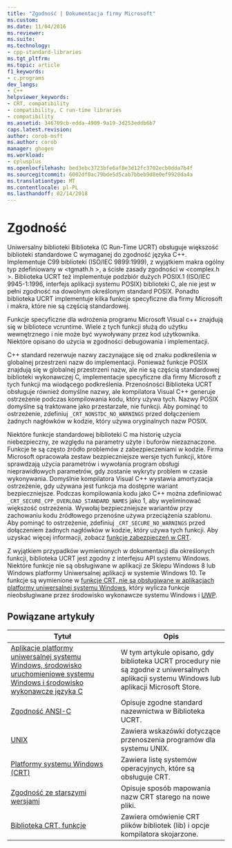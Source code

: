 ```yaml
---
title: "Zgodność | Dokumentacja firmy Microsoft"
ms.custom: 
ms.date: 11/04/2016
ms.reviewer: 
ms.suite: 
ms.technology:
- cpp-standard-libraries
ms.tgt_pltfrm: 
ms.topic: article
f1_keywords:
- c.programs
dev_langs:
- C++
helpviewer_keywords:
- CRT, compatibility
- compatibility, C run-time libraries
- compatibility
ms.assetid: 346709cb-edda-4909-9a19-3d253eddb6b7
caps.latest.revision: 
author: corob-msft
ms.author: corob
manager: ghogen
ms.workload:
- cplusplus
ms.openlocfilehash: bed3ebc3723bfe6af8e3d12fc3702ecb0dda7b4f
ms.sourcegitcommit: 6002df0ac79bde5d5cab7bbeb9d8e0ef9920da4a
ms.translationtype: MT
ms.contentlocale: pl-PL
ms.lasthandoff: 02/14/2018
---
```

# <a name="compatibility"></a>Zgodność
Uniwersalny biblioteki Biblioteka (C Run-Time UCRT) obsługuje większość biblioteki standardowe C wymaganej do zgodność języka C++. Implementuje C99 biblioteki (ISO/IEC 9899:1999), z wyjątkiem makra ogólny typ zdefiniowany w \<tgmath.h >, a ścisłe zasady zgodności w \<complex.h >. Biblioteka UCRT też implementuje podzbiór dużych POSIX.1 (ISO/IEC 9945-1:1996, interfejs aplikacji systemu POSIX) biblioteki C, ale nie jest w pełni zgodność na dowolnym określonym standard POSIX.  Ponadto biblioteka UCRT implementuje kilka funkcje specyficzne dla firmy Microsoft i makra, które nie są częścią standardowej.  
  
 Funkcje specyficzne dla wdrożenia programu Microsoft Visual c++ znajdują się w bibliotece vcruntime.  Wiele z tych funkcji służą do użytku wewnętrznego i nie może być wywoływany przez kod użytkownika. Niektóre opisano do użycia w zgodności debugowania i implementacji.  
  
 C++ standard rezerwuje nazwy zaczynające się od znaku podkreślenia w globalnej przestrzeni nazw do implementacji. Ponieważ funkcje POSIX znajdują się w globalnej przestrzeni nazw, ale nie są częścią standardowej biblioteki wykonawczej C, implementacje specyficzne dla firmy Microsoft z tych funkcji ma wiodącego podkreślenia. Przenośności Biblioteka UCRT obsługuje również domyślne nazwy, ale kompilatora Visual C++ generuje ostrzeżenie podczas kompilowania kodu, który używa tych. Nazwy POSIX domyślne są traktowane jako przestarzałe, nie funkcji. Aby pominąć to ostrzeżenie, zdefiniuj `_CRT_NONSTDC_NO_WARNINGS` przed dołączeniem żadnych nagłówków w kodzie, który używa oryginalnych nazw POSIX.  
  
 Niektóre funkcje standardowej biblioteki C ma historię użycia niebezpieczny, ze względu na parametry użyte i buforów niezaznaczone. Funkcje te są często źródło problemów z zabezpieczeniami w kodzie. Firma Microsoft opracowała zestaw bezpieczniejsze wersje tych funkcji, które sprawdzają użycia parametrów i wywołania program obsługi nieprawidłowych parametrów, gdy zostanie wykryty problem w czasie wykonywania.  Domyślnie kompilatora Visual C++ wystawia amortyzacja ostrzeżenie, gdy używana jest funkcja ma dostępne wariant bezpieczniejsze. Podczas kompilowania kodu jako C++ można zdefiniować `_CRT_SECURE_CPP_OVERLOAD_STANDARD_NAMES` jako 1, aby wyeliminować większość ostrzeżenia. Wywołaj bezpieczniejsze wariantów przy zachowaniu kodu źródłowego przenośne używa przeciążenia szablonu. Aby pominąć to ostrzeżenie, zdefiniuj `_CRT_SECURE_NO_WARNINGS` przed dołączeniem żadnych nagłówków w kodzie, który używa tych funkcji. Aby uzyskać więcej informacji, zobacz [funkcje zabezpieczeń w CRT](../c-runtime-library/security-features-in-the-crt.md).  
  
 Z wyjątkiem przypadków wymienionych w dokumentacji dla określonych funkcji, biblioteka UCRT jest zgodny z interfejsu API systemu Windows.  Niektóre funkcje nie są obsługiwane w aplikacji ze Sklepu Windows 8 lub Windows platformy Uniwersalnej aplikacji w systemie Windows 10. Te funkcje są wymienione w [funkcje CRT, nie są obsługiwane w aplikacjach platformy uniwersalnej systemu Windows](../cppcx/crt-functions-not-supported-in-universal-windows-platform-apps.md), który wylicza funkcje nieobsługiwane przez środowisko wykonawcze systemu Windows i [UWP](/uwp).  
  
## <a name="related-articles"></a>Powiązane artykuły  
  
|Tytuł|Opis|  
|-----------|-----------------|  
|[Aplikacje platformy uniwersalnej systemu Windows, środowisko uruchomieniowe systemu Windows i środowisko wykonawcze języka C](../c-runtime-library/windows-store-apps-the-windows-runtime-and-the-c-run-time.md)|W tym artykule opisano, gdy biblioteka UCRT procedury nie są zgodne z uniwersalnych aplikacji systemu Windows lub aplikacji Microsoft Store.|  
|[Zgodność ANSI-C](../c-runtime-library/ansi-c-compliance.md)|Opisuje zgodne standard nazewnictwa w Biblioteka UCRT.|  
|[UNIX](../c-runtime-library/unix.md)|Zawiera wskazówki dotyczące przenoszenia programów dla systemu UNIX.|  
|[Platformy systemu Windows (CRT)](../c-runtime-library/windows-platforms-crt.md)|Zawiera listę systemów operacyjnych, które są obsługuje CRT.|  
|[Zgodność ze starszymi wersjami](../c-runtime-library/backward-compatibility.md)|Opisuje sposób mapowania nazw CRT starego na nowe pliki.|  
|[Biblioteka CRT, funkcje](../c-runtime-library/crt-library-features.md)|Zawiera omówienie CRT plików bibliotek (lib) i opcje kompilatora skojarzone.|